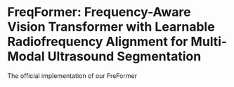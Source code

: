 # FreqFormer: Frequency-Aware Vision Transformer with Learnable Radiofrequency Alignment for Multi-Modal Ultrasound Segmentation

The official implementation of our FreFormer
